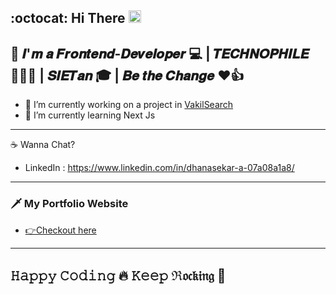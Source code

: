  <b > :octocat: Hi There  <img src="https://user-images.githubusercontent.com/39955420/147578264-bae0526c-028a-49d2-8af8-d08bb4edbd2a.gif" alt="hi" width="20" height="20"/> </b> <br/>
---
🦾 𝑰'𝒎 𝒂 𝑭𝒓𝒐𝒏𝒕𝒆𝒏𝒅-𝑫𝒆𝒗𝒆𝒍𝒐𝒑𝒆𝒓 💻 | 𝑻𝑬𝑪𝑯𝑵𝑶𝑷𝑯𝑰𝑳𝑬👨🏻‍💻 |  𝑺𝑰𝑬𝑻𝒂𝒏 🎓 | 𝑩𝒆 𝒕𝒉𝒆 𝑪𝒉𝒂𝒏𝒈𝒆 ❤️👍 <br/>
---
- 🔭 I’m currently working on a project in <a href="https://vakilsearch.com/">VakilSearch</a>
- 🌱 I’m currently learning Next Js
---
☕ Wanna Chat?
- LinkedIn : <a href="https://www.linkedin.com/in/dhanasekar-a-07a08a1a8/">https://www.linkedin.com/in/dhanasekar-a-07a08a1a8/</a>
---
### 🗡️  My Portfolio Website <br/>
   - <a href="https://ds-portfolio-six.vercel.app/"> 👉Checkout here</a>
---
## 𝙷𝚊𝚙𝚙𝚢 𝙲𝚘𝚍𝚒𝚗𝚐 🔥 𝙺𝚎𝚎𝚙 ℜ𝔬𝔠𝔨𝔦𝔫𝔤 🚀


